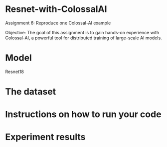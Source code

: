 #     Resnet-with-ColossalAI

Assignment 6: Reproduce one Colossal-AI example

Objective: The goal of this assignment is to gain hands-on experience with Colossal-AI, a powerful tool for distributed training of large-scale AI models.

#     Model
Resnet18

#   The dataset

# Instructions on how to run your code

# Experiment results
